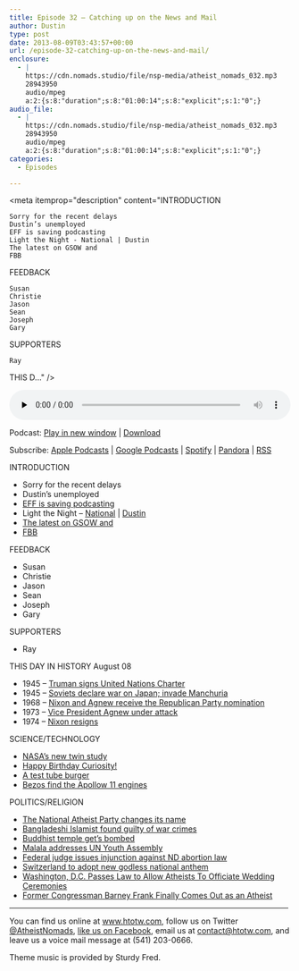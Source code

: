 ```yaml
---
title: Episode 32 – Catching up on the News and Mail
author: Dustin
type: post
date: 2013-08-09T03:43:57+00:00
url: /episode-32-catching-up-on-the-news-and-mail/
enclosure:
  - |
    https://cdn.nomads.studio/file/nsp-media/atheist_nomads_032.mp3
    28943950
    audio/mpeg
    a:2:{s:8:"duration";s:8:"01:00:14";s:8:"explicit";s:1:"0";}
audio_file:
  - |
    https://cdn.nomads.studio/file/nsp-media/atheist_nomads_032.mp3
    28943950
    audio/mpeg
    a:2:{s:8:"duration";s:8:"01:00:14";s:8:"explicit";s:1:"0";}
categories:
  - Episodes

---
```

<div itemscope itemtype="http://schema.org/AudioObject">
  <meta itemprop="name" content="Episode 32 – Catching up on the News and Mail" />
  
  <meta itemprop="uploadDate" content="2013-08-08T21:43:57-06:00" />
  
  <meta itemprop="encodingFormat" content="audio/mpeg" />
  
  <meta itemprop="duration" content="PT1H00M14S" />
  
  <meta itemprop="description" content="INTRODUCTION

 	Sorry for the recent delays
 	Dustin’s unemployed
 	EFF is saving podcasting
 	Light the Night - National | Dustin
 	The latest on GSOW and 
 	FBB

FEEDBACK

 	Susan
 	Christie
 	Jason
 	Sean
 	Joseph
 	Gary

SUPPORTERS

 	Ray

THIS D..." />
  
  <meta itemprop="contentUrl" content="https://dts.podtrac.com/redirect.mp3/cdn.nomads.studio/file/nsp-media/atheist_nomads_032.mp3" />
  
  <meta itemprop="contentSize" content="27.6" />
  </p> 
  
  <div class="powerpress_player" id="powerpress_player_8287">
    <audio class="wp-audio-shortcode" id="audio-5206-31" preload="none" style="width: 100%;" controls="controls"><source type="audio/mpeg" src="https://dts.podtrac.com/redirect.mp3/cdn.nomads.studio/file/nsp-media/atheist_nomads_032.mp3?_=31" /><a href="https://dts.podtrac.com/redirect.mp3/cdn.nomads.studio/file/nsp-media/atheist_nomads_032.mp3">https://dts.podtrac.com/redirect.mp3/cdn.nomads.studio/file/nsp-media/atheist_nomads_032.mp3</a></audio>
  </div>
</div>

<p class="powerpress_links powerpress_links_mp3">
  Podcast: <a href="https://dts.podtrac.com/redirect.mp3/cdn.nomads.studio/file/nsp-media/atheist_nomads_032.mp3" class="powerpress_link_pinw" target="_blank" title="Play in new window" onclick="return powerpress_pinw('https://htotw.com/?powerpress_pinw=5206-podcast');" rel="nofollow">Play in new window</a> | <a href="https://dts.podtrac.com/redirect.mp3/cdn.nomads.studio/file/nsp-media/atheist_nomads_032.mp3" class="powerpress_link_d" title="Download" rel="nofollow" download="atheist_nomads_032.mp3">Download</a>
</p>

<p class="powerpress_links powerpress_subscribe_links">
  Subscribe: <a href="https://podcasts.apple.com/us/podcast/humanists-take-on-the-world/id530050098?mt=2&ls=1" class="powerpress_link_subscribe powerpress_link_subscribe_itunes" target="_blank" title="Subscribe on Apple Podcasts" rel="nofollow">Apple Podcasts</a> | <a href="https://www.google.com/podcasts?feed=aHR0cDovL2F0aGVpc3Rub21hZHMubGlic3luLmNvbS9yc3M%3D" class="powerpress_link_subscribe powerpress_link_subscribe_googleplay" target="_blank" title="Subscribe on Google Podcasts" rel="nofollow">Google Podcasts</a> | <a href="https://open.spotify.com/show/3LzK2xZGike6Tc1GEMtMbr?si=LieN9SNuTpq96smuaUsH8A" class="powerpress_link_subscribe powerpress_link_subscribe_spotify" target="_blank" title="Subscribe on Spotify" rel="nofollow">Spotify</a> | <a href="https://www.pandora.com/podcast/atheist-nomads/PC:10122?corr=62071012&part=ug" class="powerpress_link_subscribe powerpress_link_subscribe_pandora" target="_blank" title="Subscribe on Pandora" rel="nofollow">Pandora</a> | <a href="https://htotw.com/feed/podcast/" class="powerpress_link_subscribe powerpress_link_subscribe_rss" target="_blank" title="Subscribe via RSS" rel="nofollow">RSS</a>
</p>

INTRODUCTION

  * Sorry for the recent delays
  * Dustin’s unemployed
  * <a href="https://supporters.eff.org/donate/save-podcasting" target="_blank" rel="noopener">EFF is saving podcasting</a>
  * Light the Night &#8211; <a href="http://pages.lightthenight.org/2013/FBB" target="_blank" rel="noopener">National</a> | <a href="http://pages.lightthenight.org/oswim/Boise13/TreasureValleyCoalitionofReasonFBB" target="_blank" rel="noopener">Dustin</a>
  * <a href="http://guerrillaskepticismonwikipedia.blogspot.com/2013/07/july-updates-scott-gorski-tyson-radford.html" target="_blank" rel="noopener">The latest on GSOW and </a>
  * <a href="http://foundationbeyondbelief.org/" target="_blank" rel="noopener">FBB</a>

FEEDBACK

  * Susan
  * Christie
  * Jason
  * Sean
  * Joseph
  * Gary

SUPPORTERS

  * Ray

THIS DAY IN HISTORY August 08

  * 1945 &#8211; <a href="http://www.history.com/this-day-in-history/truman-signs-united-nations-charter" target="_blank" rel="noopener">Truman signs United Nations Charter</a>
  * 1945 &#8211; <a href="http://www.history.com/this-day-in-history/soviets-declare-war-on-japan-invade-manchuria" target="_blank" rel="noopener">Soviets declare war on Japan; invade Manchuria</a>
  * 1968 &#8211; <a href="http://www.history.com/this-day-in-history/nixon-and-agnew-receive-the-republican-party-nomination" target="_blank" rel="noopener">Nixon and Agnew receive the Republican Party nomination</a>
  * 1973 &#8211; <a href="http://www.history.com/this-day-in-history/vice-president-agnew-under-attack" target="_blank" rel="noopener">Vice President Agnew under attack</a>
  * 1974 &#8211; <a href="http://www.history.com/this-day-in-history/nixon-resigns" target="_blank" rel="noopener">Nixon resigns</a>

SCIENCE/TECHNOLOGY

  * <a href="http://www.ibtimes.com/nasa-studying-twin-brother-astronauts-mark-scott-kelly-international-space-station-weightlessness" target="_blank" rel="noopener">NASA’s new twin study</a>
  * <a href="http://www.theregister.co.uk/2013/08/06/curiositys_sam_sings_itself_happy_birthday_for_martian_anniversary/" target="_blank" rel="noopener">Happy Birthday Curiosity!</a>
  * <a href="http://www.nytimes.com/2013/08/06/science/a-lab-grown-burger-gets-a-taste-test.html?_r=0" target="_blank" rel="noopener">A test tube burger</a>
  * <a href="http://www.cnn.com/2013/07/19/tech/innovation/amazon-apollo-engines/index.html?utm_source=feedburner&utm_medium=feed&utm_campaign=Feed%3A+rss%2Fcnn_topstories+%28RSS%3A+Top+Stories%29" target="_blank" rel="noopener">Bezos find the Apollow 11 engines</a>

POLITICS/RELIGION

  * <a href="http://www.newsmax.com/us/atheist-party-name-change/2013/07/16/id/515379" target="_blank" rel="noopener">The National Atheist Party changes its name</a>
  * <a href="http://www.bbc.co.uk/news/world-asia-23310518" target="_blank" rel="noopener">Bangladeshi Islamist found guilty of war crimes</a>
  * <a href="http://www.nytimes.com/2013/07/08/world/asia/explosions-rock-buddhist-temple-in-india.html?_r=1&" target="_blank" rel="noopener">Buddhist temple get&#8217;s bombed</a>
  * <a href="http://www.un.org/apps/news/story.asp?NewsID=45395&Cr=education&Cr1=#.UgFxyeb22lU" target="_blank" rel="noopener">Malala addresses UN Youth Assembly</a>
  * <a href="http://www.usatoday.com/story/news/nation/2013/07/22/federal-judge-delays-north-dakota-abortion-law/2575003/" target="_blank" rel="noopener">Federal judge issues injunction against ND abortion law</a>
  * <a href="http://www.examiner.com/article/switzerland-to-adopt-new-godless-national-anthem" target="_blank" rel="noopener">Switzerland to adopt new godless national anthem</a>
  * <a href="http://www.patheos.com/blogs/friendlyatheist/2013/08/06/washington-d-c-passes-law-to-allow-atheists-to-officiate-wedding-ceremonies/" target="_blank" rel="noopener">Washington, D.C. Passes Law to Allow Atheists To Officiate Wedding Ceremonies</a>
  * <a href="http://www.patheos.com/blogs/friendlyatheist/2013/08/03/former-congressman-barney-frank-finally-comes-out-as-an-atheist/" target="_blank" rel="noopener">Former Congressman Barney Frank Finally Comes Out as an Atheist</a>

<hr width="500" />

You can find us online at <a href="https://www.htotw.com/" target="_blank" rel="noopener">www.htotw.com</a>, follow us on Twitter <a href="https://twitter.com/AtheistNomads" target="_blank" rel="noopener">@AtheistNomads</a>, <a href="https://htotw.com/facebook" target="_blank" rel="noopener">like us on Facebook</a>, email us at <contact@htotw.com>, and leave us a voice mail message at (541) 203-0666.

Theme music is provided by Sturdy Fred.